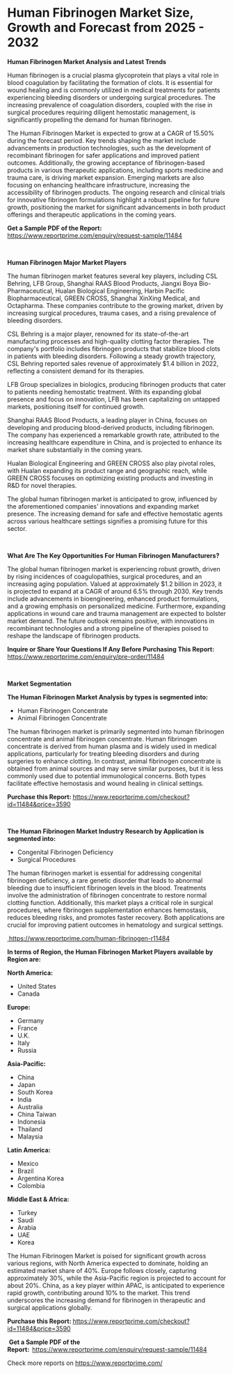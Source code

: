 <p><h1>Human Fibrinogen Market Size, Growth and Forecast from 2025 - 2032</h1></p><p><strong>Human Fibrinogen Market Analysis and Latest Trends</strong></p>
<p><p>Human fibrinogen is a crucial plasma glycoprotein that plays a vital role in blood coagulation by facilitating the formation of clots. It is essential for wound healing and is commonly utilized in medical treatments for patients experiencing bleeding disorders or undergoing surgical procedures. The increasing prevalence of coagulation disorders, coupled with the rise in surgical procedures requiring diligent hemostatic management, is significantly propelling the demand for human fibrinogen.</p><p>The Human Fibrinogen Market is expected to grow at a CAGR of 15.50% during the forecast period. Key trends shaping the market include advancements in production technologies, such as the development of recombinant fibrinogen for safer applications and improved patient outcomes. Additionally, the growing acceptance of fibrinogen-based products in various therapeutic applications, including sports medicine and trauma care, is driving market expansion. Emerging markets are also focusing on enhancing healthcare infrastructure, increasing the accessibility of fibrinogen products. The ongoing research and clinical trials for innovative fibrinogen formulations highlight a robust pipeline for future growth, positioning the market for significant advancements in both product offerings and therapeutic applications in the coming years.</p></p>
<p><strong>Get a Sample PDF of the Report:&nbsp;</strong> <a href="https://www.reportprime.com/enquiry/request-sample/11484?utm_campaign=3318&utm_medium=2&utm_source=Github&utm_content=ia&utm_term=20032025&utm_id=human-fibrinogen">https://www.reportprime.com/enquiry/request-sample/11484</a></p>
<p>&nbsp;</p>
<p><strong>Human Fibrinogen Major Market Players</strong></p>
<p><p>The human fibrinogen market features several key players, including CSL Behring, LFB Group, Shanghai RAAS Blood Products, Jiangxi Boya Bio-Pharmaceutical, Hualan Biological Engineering, Harbin Pacific Biopharmaceutical, GREEN CROSS, Shanghai XinXing Medical, and Octapharma. These companies contribute to the growing market, driven by increasing surgical procedures, trauma cases, and a rising prevalence of bleeding disorders.</p><p>CSL Behring is a major player, renowned for its state-of-the-art manufacturing processes and high-quality clotting factor therapies. The company's portfolio includes fibrinogen products that stabilize blood clots in patients with bleeding disorders. Following a steady growth trajectory, CSL Behring reported sales revenue of approximately $1.4 billion in 2022, reflecting a consistent demand for its therapies.</p><p>LFB Group specializes in biologics, producing fibrinogen products that cater to patients needing hemostatic treatment. With its expanding global presence and focus on innovation, LFB has been capitalizing on untapped markets, positioning itself for continued growth.</p><p>Shanghai RAAS Blood Products, a leading player in China, focuses on developing and producing blood-derived products, including fibrinogen. The company has experienced a remarkable growth rate, attributed to the increasing healthcare expenditure in China, and is projected to enhance its market share substantially in the coming years.</p><p>Hualan Biological Engineering and GREEN CROSS also play pivotal roles, with Hualan expanding its product range and geographic reach, while GREEN CROSS focuses on optimizing existing products and investing in R&D for novel therapies.</p><p>The global human fibrinogen market is anticipated to grow, influenced by the aforementioned companies' innovations and expanding market presence. The increasing demand for safe and effective hemostatic agents across various healthcare settings signifies a promising future for this sector.</p></p>
<p>&nbsp;</p>
<p><strong>What Are The Key Opportunities For Human Fibrinogen Manufacturers?</strong></p>
<p><p>The global human fibrinogen market is experiencing robust growth, driven by rising incidences of coagulopathies, surgical procedures, and an increasing aging population. Valued at approximately $1.2 billion in 2023, it is projected to expand at a CAGR of around 6.5% through 2030. Key trends include advancements in bioengineering, enhanced product formulations, and a growing emphasis on personalized medicine. Furthermore, expanding applications in wound care and trauma management are expected to bolster market demand. The future outlook remains positive, with innovations in recombinant technologies and a strong pipeline of therapies poised to reshape the landscape of fibrinogen products.</p></p>
<p><strong>Inquire or Share Your Questions If Any Before Purchasing This Report:</strong> <a href="https://www.reportprime.com/enquiry/pre-order/11484?utm_campaign=3318&utm_medium=2&utm_source=Github&utm_content=ia&utm_term=20032025&utm_id=human-fibrinogen">https://www.reportprime.com/enquiry/pre-order/11484</a></p>
<p>&nbsp;</p>
<p><strong>Market Segmentation</strong></p>
<p><strong>The Human Fibrinogen Market Analysis by types is segmented into:</strong></p>
<p><ul><li>Human Fibrinogen Concentrate</li><li>Animal  Fibrinogen Concentrate</li></ul></p>
<p><p>The human fibrinogen market is primarily segmented into human fibrinogen concentrate and animal fibrinogen concentrate. Human fibrinogen concentrate is derived from human plasma and is widely used in medical applications, particularly for treating bleeding disorders and during surgeries to enhance clotting. In contrast, animal fibrinogen concentrate is obtained from animal sources and may serve similar purposes, but it is less commonly used due to potential immunological concerns. Both types facilitate effective hemostasis and wound healing in clinical settings.</p></p>
<p><strong>Purchase this Report:&nbsp;</strong><a href="https://www.reportprime.com/checkout?id=11484&price=3590&utm_campaign=3318&utm_medium=2&utm_source=Github&utm_content=ia&utm_term=20032025&utm_id=human-fibrinogen">https://www.reportprime.com/checkout?id=11484&price=3590</a></p>
<p>&nbsp;</p>
<p><strong>The Human Fibrinogen Market Industry Research by Application is segmented into:</strong></p>
<p><ul><li>Congenital Fibrinogen Deficiency</li><li>Surgical Procedures</li></ul></p>
<p><p>The human fibrinogen market is essential for addressing congenital fibrinogen deficiency, a rare genetic disorder that leads to abnormal bleeding due to insufficient fibrinogen levels in the blood. Treatments involve the administration of fibrinogen concentrate to restore normal clotting function. Additionally, this market plays a critical role in surgical procedures, where fibrinogen supplementation enhances hemostasis, reduces bleeding risks, and promotes faster recovery. Both applications are crucial for improving patient outcomes in hematology and surgical settings.</p></p>
<p><a href="https://www.reportprime.com/human-fibrinogen-r11484?utm_campaign=3318&utm_medium=2&utm_source=Github&utm_content=ia&utm_term=20032025&utm_id=human-fibrinogen">&nbsp;https://www.reportprime.com/human-fibrinogen-r11484</a></p>
<p><strong>In terms of Region, the Human Fibrinogen Market Players available by Region are:</strong></p>
<p>
    <p> <strong> North America: </strong>
        <ul>
            <li>United States</li>
            <li>Canada</li>
        </ul>
        </p> 
    <p> <strong> Europe: </strong>
        <ul>
            <li>Germany</li>
            <li>France</li>
            <li>U.K.</li>
            <li>Italy</li>
            <li>Russia</li>
        </ul>
        </p> 
    <p> <strong> Asia-Pacific: </strong>
        <ul>
            <li>China</li>
            <li>Japan</li>
            <li>South Korea</li>
            <li>India</li>
            <li>Australia</li>
            <li>China Taiwan</li>
            <li>Indonesia</li>
            <li>Thailand</li>
            <li>Malaysia</li>
        </ul>
        </p> 
    <p> <strong> Latin America: </strong>
        <ul>
            <li>Mexico</li>
            <li>Brazil</li>
            <li>Argentina Korea</li>
            <li>Colombia</li>
        </ul>
        </p> 
    <p> <strong> Middle East & Africa: </strong>
        <ul>
            <li>Turkey</li>
            <li>Saudi</li>
            <li>Arabia</li>
            <li>UAE</li>
            <li>Korea</li>
        </ul>
    </p>
    </p>
<p><p>The Human Fibrinogen Market is poised for significant growth across various regions, with North America expected to dominate, holding an estimated market share of 40%. Europe follows closely, capturing approximately 30%, while the Asia-Pacific region is projected to account for about 20%. China, as a key player within APAC, is anticipated to experience rapid growth, contributing around 10% to the market. This trend underscores the increasing demand for fibrinogen in therapeutic and surgical applications globally.</p></p>
<p><strong>Purchase this Report: </strong><a href="https://www.reportprime.com/checkout?id=11484&price=3590&utm_campaign=3318&utm_medium=2&utm_source=Github&utm_content=ia&utm_term=20032025&utm_id=human-fibrinogen">https://www.reportprime.com/checkout?id=11484&price=3590</a></p>
<p>&nbsp;<strong>Get a Sample PDF of the Report:&nbsp;&nbsp;</strong><a href="https://www.reportprime.com/enquiry/request-sample/11484?utm_campaign=3318&utm_medium=2&utm_source=Github&utm_content=ia&utm_term=20032025&utm_id=human-fibrinogen">https://www.reportprime.com/enquiry/request-sample/11484</a></p>
<p><strong></strong></p>
<p>Check more reports on <a href="https://www.reportprime.com/?utm_campaign=3318&utm_medium=2&utm_source=Github&utm_content=ia&utm_term=20032025&utm_id=human-fibrinogen">https://www.reportprime.com/</a></p>